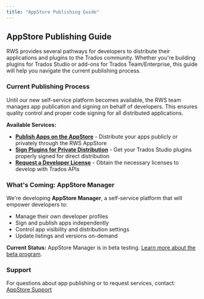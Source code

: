 ```yaml
---
title: "AppStore Publishing Guide"
---
```


## AppStore Publishing Guide

RWS provides several pathways for developers to distribute their applications and plugins to the Trados community. Whether you're building plugins for Trados Studio or add-ons for Trados Team/Enterprise, this guide will help you navigate the current publishing process.

### Current Publishing Process

Until our new self-service platform becomes available, the RWS team manages app publication and signing on behalf of developers. This ensures quality control and proper code signing for all distributed applications.

**Available Services:**
- **[Publish Apps on the AppStore](publish-app-appstore.md)** - Distribute your apps publicly or privately through the RWS AppStore
- **[Sign Plugins for Private Distribution](sign-plugin-private.md)** - Get your Trados Studio plugins properly signed for direct distribution
- **[Request a Developer License](developer_license.md)** - Obtain the necessary licenses to develop with Trados APIs

### What's Coming: AppStore Manager

We're developing **AppStore Manager**, a self-service platform that will empower developers to:
- Manage their own developer profiles
- Sign and publish apps independently
- Control app visibility and distribution settings
- Update listings and versions on-demand

**Current Status:** AppStore Manager is in beta testing. [Learn more about the beta program](appstore-manager-beta.md).


### Support

For questions about app publishing or to request services, contact: [AppStore Support](mailto:app-signing@rws.com)